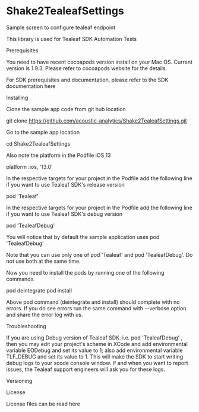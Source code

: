 # Shake2TealeafSettings
Sample screen to configure tealeaf endpoint


This library is used for Tealeaf SDK Automation Tests

Prerequisites

You need to have recent cocoapods version install on your Mac OS. Current version is 1.9.3. Please refer to cocoapods website for the details.

For SDK prerequisites and documentation, please refer to the SDK documentation here

Installing

Clone the sample app code from git hub location

git clone https://github.com/acoustic-analytics/Shake2TealeafSettings.git

Go to the sample app location

cd Shake2TealeafSettings

Also note the platform in the Podfile iOS 13

platform :ios, '13.0'

In the respective targets for your project in the Podfile add the following line if you want to use Tealeaf SDK's release version

pod 'Tealeaf'

In the respective targets for your project in the Podfile add the following line if you want to use Tealeaf SDK's debug version

pod 'TealeafDebug'

You will notice that by default the sample application uses pod 'TealeafDebug'

Note that you can use only one of pod 'Tealeaf' and pod 'TealeafDebug'. Do not use both at the same time.

Now you need to install the pods by running one of the following commands.

pod deintegrate
pod install


Above pod command (deintegrate and install) should complete with no errors. If you do see errors run the same command with --verbose option and share the error log with us.


Troubleshooting

If you are using Debug version of Tealeaf SDK. i.e. pod 'TealeafDebug' , then you may edit your project's scheme in XCode and add environmental variable EODebug and set its value to 1; also add environmental variable TLF_DEBUG and set its value to 1. This will make the SDK to start writing debug logs to your xcode console window. If and when you want to report issues, the Tealeaf support engineers will ask you for these logs.

Versioning

License

License files can be read here
